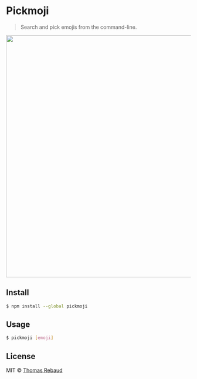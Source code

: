 # Pickmoji

> Search and pick emojis from the command-line.

<img src="screenshot.webm" width="660">

## Install

```bash
$ npm install --global pickmoji
```

## Usage

```bash
$ pickmoji [emoji]
```

## License

MIT © [Thomas Rebaud](https://trebaud.github.io)

